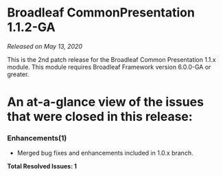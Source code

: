 # Broadleaf CommonPresentation 1.1.2-GA

_Released on May 13, 2020_

This is the 2nd patch release for the Broadleaf Common Presentation 1.1.x module.  This module requires Broadleaf Framework version 6.0.0-GA or greater.

# An at-a-glance view of the issues that were closed in this release:

### Enhancements(1)
- Merged bug fixes and enhancements included in 1.0.x branch.


**Total Resolved Issues: 1**